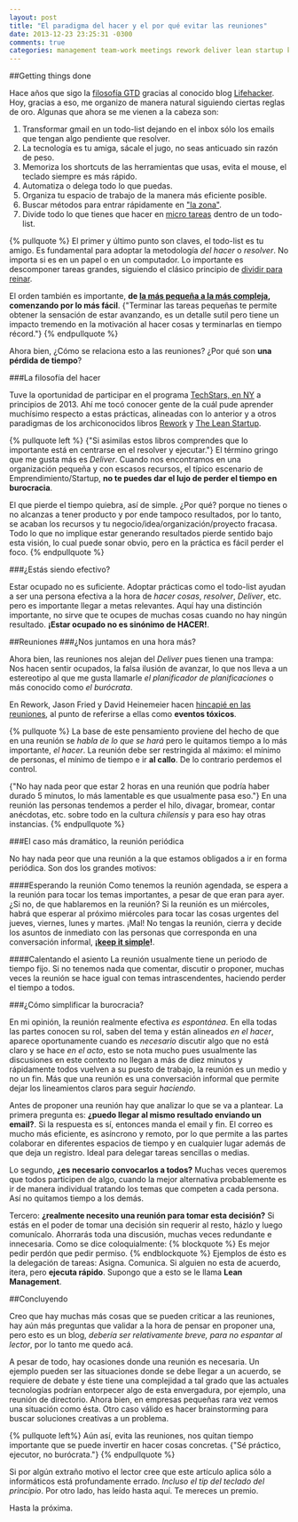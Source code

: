 ```yaml
---
layout: post
title: "El paradigma del hacer y el por qué evitar las reuniones"
date: 2013-12-23 23:25:31 -0300
comments: true
categories: management team-work meetings rework deliver lean startup kiss
---
```


##Getting things done

Hace años que sigo la [filosofía GTD][1] gracias al conocido blog [Lifehacker][2]. Hoy, gracias a eso, me organizo de manera natural siguiendo ciertas reglas de oro. Algunas que ahora se me vienen a la cabeza son:

[1]: http://en.wikipedia.org/wiki/Getting_Things_Done
[2]: http://lifehacker.com/search?q=gtd

1. Transformar gmail en un todo-list dejando en el inbox sólo los emails
que tengan algo pendiente que resolver.
2. La tecnología es tu amiga, sácale el jugo, no seas anticuado sin razón de peso.
3. Memoriza los shortcuts de las herramientas que usas, evita el mouse, el teclado siempre es más rápido.
4. Automatiza o delega todo lo que puedas.
5. Organiza tu espacio de trabajo de la manera más eficiente posible.
6. Buscar métodos para entrar rápidamente en ["la zona"][3].
7. Divide todo lo que tienes que hacer en [micro tareas][4] dentro de un todo-list.

[3]: http://en.wikipedia.org/wiki/Flow_(psychology)
[4]: http://facilethings.com/blog/en/small-things-first

{% pullquote %}
El primer y último punto son claves, el todo-list es tu amigo. Es fundamental para adoptar la metodología *del hacer* o *resolver*. No importa si es en un papel o en un computador. Lo importante es  descomponer tareas grandes, siguiendo el clásico principio de [dividir para reinar][5].

[5]: http://en.wikipedia.org/wiki/Divide_and_conquer_algorithm
El orden también es importante, **de [la más pequeña a la más compleja][6], comenzando por lo más fácil**. {"Terminar las tareas pequeñas te permite obtener la sensación de estar avanzando, es un detalle sutil pero tiene un impacto tremendo en la motivación al hacer cosas y terminarlas en tiempo récord."}
{% endpullquote %}

[6]: http://99u.com/articles/19139/start-small-why-tinkerers-get-things-done

Ahora bien, ¿Cómo se relaciona esto a las reuniones? 
¿Por qué son **una pérdida de tiempo**?
<!-- more -->

###La filosofía del hacer

Tuve la oportunidad de participar en el programa [TechStars, en NY][7]
a principios de 2013. Ahí me tocó conocer gente de la cuál pude aprender muchísimo respecto a estas prácticas, alineadas con lo anterior y a otros paradigmas de los archiconocidos libros [Rework][8] y [The Lean Startup][9].

[7]: http://www.techstars.com/program/locations/nyc/
[8]: http://s3.amazonaws.com/37assets/svn/Rework-by-Jason-Fried-and-David-Heinemeier-Hansson-Excerpts.pdf
[9]: http://theleanstartup.com/

{% pullquote left %}
{"Si asimilas estos libros comprendes que lo importante está en centrarse en 
el resolver y ejecutar."} El término gringo que me gusta más es *Deliver*. Cuando nos 
encontramos en una organización pequeña y con escasos recursos, el típico 
escenario de Emprendimiento/Startup, **no te puedes dar el lujo de perder 
el tiempo en burocracia**. 

El que pierde el tiempo quiebra, así de simple. ¿Por qué? porque no tienes o no alcanzas a tener producto y por ende tampoco resultados, por lo tanto, se acaban los recursos y tu negocio/idea/organización/proyecto fracasa. Todo lo que no implique estar generando resultados pierde sentido bajo esta visión, lo cual puede sonar obvio, pero en la práctica es fácil perder el foco.
{% endpullquote %}

###¿Estás siendo efectivo?

Estar ocupado no es suficiente. Adoptar prácticas como el todo-list ayudan a ser una persona efectiva a la hora de *hacer cosas*, *resolver*, *Deliver*, etc. pero es importante llegar a metas relevantes. Aquí hay una distinción importante, no sirve que te ocupes de muchas cosas cuando no hay ningún resultado. **¡Estar ocupado no es sinónimo de HACER!**.

##Reuniones
###¿Nos juntamos en una hora más?

Ahora bien, las reuniones nos alejan del *Deliver* pues tienen una trampa: Nos hacen sentir ocupados, la falsa ilusión de avanzar, lo que nos lleva a un estereotipo al que me gusta llamarle *el planificador de planificaciones* o más conocido como *el burócrata*. 

En Rework, Jason Fried y David Heinemeier hacen [hincapié en las reuniones][10], al punto de referirse a ellas como **eventos tóxicos**.

[10]: http://gettingreal.37signals.com/ch07_Meetings_Are_Toxic.php

{% pullquote %}
La base de este pensamiento proviene del hecho de que en una reunión se *habla de lo que se hará* pero le quitamos tiempo a lo más importante, *el hacer*. La reunión debe ser restringida al máximo: el mínimo de personas, el mínimo de tiempo e ir **al callo**. De lo contrario perdemos el control. 

{"No hay nada peor que estar 2 horas en una reunión que podría haber durado 5 minutos, lo más lamentable es que usualmente pasa eso."} En una reunión las personas tendemos a perder el hilo, divagar, bromear, contar anécdotas, etc. sobre todo en la cultura *chilensis* y para eso hay otras instancias.
{% endpullquote %}

###El caso más dramático, la reunión periódica

No hay nada peor que una reunión a la que estamos obligados a ir en forma periódica. Son dos los grandes motivos:

####Esperando la reunión
Como tenemos la reunión agendada, se espera a la reunión para tocar los temas importantes, a pesar de que eran para ayer. ¿Si no, de que hablaremos en la reunión? Si la reunión es un miércoles, habrá que esperar al próximo miércoles para tocar las cosas urgentes del jueves, viernes, lunes y martes. ¡Mal! No tengas la reunión, cierra y decide los asuntos de inmediato con las personas que corresponda en una conversación informal, **¡[keep it simple][11]!**.

[11]: http://es.wikipedia.org/wiki/Principio_KISS

####Calentando el asiento
La reunión usualmente tiene un periodo de tiempo fijo. Si no tenemos nada que comentar, discutir o proponer, muchas veces la reunión se hace igual con temas intrascendentes, haciendo perder el tiempo a todos.

###¿Cómo simplificar la burocracia?

En mi opinión, la reunión realmente efectiva *es espontánea*. En ella todas las partes conocen su rol, saben del tema y están alineados *en el hacer*, aparece oportunamente cuando es *necesario* discutir algo que no está claro y se hace *en el acto*, esto se nota mucho pues usualmente las discusiones en este contexto no llegan a más de diez minutos y rápidamente todos vuelven a su puesto de trabajo, la reunión es un medio y no un fin. Más que una reunión es una conversación informal que permite dejar los lineamientos claros para seguir *haciendo*.

Antes de proponer una reunión hay que analizar lo que se va a plantear. La primera pregunta es: **¿puedo llegar al mismo resultado enviando un email?**. Si la respuesta es sí, entonces manda el email y fin. El correo es mucho más eficiente, es asíncrono y remoto, por lo que permite a las partes colaborar en diferentes espacios de tiempo y en cualquier lugar además de que deja un registro. Ideal para delegar tareas sencillas o medias.

Lo segundo, **¿es necesario convocarlos a todos?** Muchas veces queremos que todos participen de algo, cuando la mejor alternativa probablemente es ir de manera individual tratando los temas que competen a cada persona. Así no quitamos tiempo a los demás.

Tercero: **¿realmente necesito una reunión para tomar esta decisión?**
Si estás en el poder de tomar una decisión sin requerir al resto, házlo y luego comunícalo. Ahorrarás toda una discusión, muchas veces redundante e innecesaria. Como se dice coloquialmente:
{% blockquote %}
Es mejor pedir perdón que pedir permiso. 
{% endblockquote %}
Ejemplos de ésto es la delegación de tareas: Asigna. Comunica. Si alguien no esta de acuerdo, itera, pero **ejecuta rápido**. Supongo que a esto se le llama **Lean Management**.

##Concluyendo

Creo que hay muchas más cosas que se pueden criticar a las reuniones, hay aún más preguntas que validar a la hora de pensar en proponer una, pero esto es un blog, *debería ser relativamente breve, para no espantar al lector*, por lo tanto me quedo acá.

A pesar de todo, hay ocasiones donde una reunión es necesaria. Un ejemplo pueden ser las situaciones donde se debe llegar a un acuerdo, se requiere de debate y éste tiene una complejidad a tal grado que las actuales tecnologías podrían entorpecer algo de esta envergadura, por ejemplo, una reunión de directorio. Ahora bien, en empresas pequeñas rara vez vemos una situación como ésta. Otro caso válido es hacer brainstorming para buscar soluciones creativas a un problema.

{% pullquote left%}
Aún así, evita las reuniones, nos quitan tiempo importante que se puede invertir en hacer cosas concretas. {"Sé práctico, ejecutor, no burócrata."}
{% endpullquote %}

Si por algún extraño motivo el lector cree que este artículo aplica sólo a informáticos está profundamente errado. *Incluso el tip del teclado del principio*. Por otro lado, has leído hasta aquí. Te mereces un premio.

Hasta la próxima.
